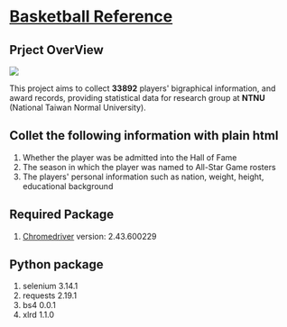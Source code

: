 # [Basketball Reference ](https://www.basketball-reference.com/)

## Prject OverView
![](https://i.imgur.com/u2QHEMG.jpg)

This project aims to collect **33892** players' bigraphical information, and award records, providing statistical data for research group at **NTNU** (National Taiwan Normal University).   



## Collet the following information with plain html
1. Whether the player was be admitted into the Hall of Fame
2. The season in which the player was named to All-Star Game rosters
3. The players' personal information such as nation, weight, height, educational background

## Required Package
1. [Chromedriver](http://chromedriver.chromium.org)
version:  2.43.600229

## Python package
1. selenium 3.14.1
2. requests 2.19.1
3. bs4 0.0.1
4. xlrd 1.1.0
